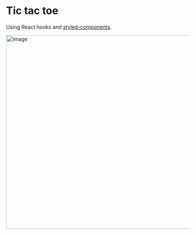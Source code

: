 # Tic tac toe 
Using React hooks and [styled-components](https://styled-components.com/).

<img width="530" alt="image" src="https://user-images.githubusercontent.com/19801577/185281377-d5ee8761-6a5d-49ef-8ec4-5044b57fa133.png">
